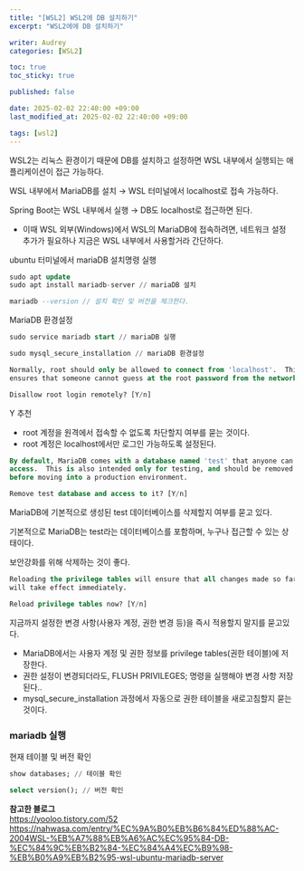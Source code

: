 ```yaml
---
title: "[WSL2] WSL2에 DB 설치하기"
excerpt: "WSL2에에 DB 설치하기"

writer: Audrey
categories: [WSL2]

toc: true
toc_sticky: true

published: false

date: 2025-02-02 22:40:00 +09:00
last_modified_at: 2025-02-02 22:40:00 +09:00

tags: [wsl2]
---
```


WSL2는 리눅스 환경이기 때문에 DB를 설치하고 설정하면 WSL 내부에서 실행되는 애플리케이션이 접근 가능하다.

WSL 내부에서 MariaDB를 설치 → WSL 터미널에서 localhost로 접속 가능하다.

Spring Boot는 WSL 내부에서 실행 → DB도 localhost로 접근하면 된다.

- 이때 WSL 외부(Windows)에서 WSL의 MariaDB에 접속하려면, 네트워크 설정 추가가 필요하나 지금은 WSL 내부에서 사용할거라 간단하다.

ubuntu 터미널에서 mariaDB 설치명령 실행

```sql
sudo apt update
sudo apt install mariadb-server // mariaDB 설치

mariadb --version // 설치 확인 및 버전을 체크한다.
```

MariaDB 환경설정

```sql
sudo service mariadb start // mariaDB 실행

sudo mysql_secure_installation // mariaDB 환경설정
```

```sql
Normally, root should only be allowed to connect from 'localhost'.  This
ensures that someone cannot guess at the root password from the network.

Disallow root login remotely? [Y/n]
```

Y 추천

- root 계정을 원격에서 접속할 수 없도록 차단할지 여부를 묻는 것이다.
- root 계정은 localhost에서만 로그인 가능하도록 설정된다.

```sql
By default, MariaDB comes with a database named 'test' that anyone can
access.  This is also intended only for testing, and should be removed
before moving into a production environment.

Remove test database and access to it? [Y/n]
```

MariaDB에 기본적으로 생성된 test 데이터베이스를 삭제할지 여부를 묻고 있다.

기본적으로 MariaDB는 test라는 데이터베이스를 포함하며, 누구나 접근할 수 있는 상태이다.

보안강화를 위해 삭제하는 것이 좋다.

```sql
Reloading the privilege tables will ensure that all changes made so far
will take effect immediately.

Reload privilege tables now? [Y/n]
```

지금까지 설정한 변경 사항(사용자 계정, 권한 변경 등)을 즉시 적용할지 말지를 묻고있다.

- MariaDB에서는 사용자 계정 및 권한 정보를 privilege tables(권한 테이블)에 저장한다.
- 권한 설정이 변경되더라도, FLUSH PRIVILEGES; 명령을 실행해야 변경 사항 저장된다..
- mysql_secure_installation 과정에서 자동으로 권한 테이블을 새로고침할지 묻는것이다.

### mariadb 실행

현재 테이블 및 버전 확인

```sql
show databases; // 테이블 확인

select version(); // 버전 확인
```


**참고한 블로그**  
https://yooloo.tistory.com/52  
https://nahwasa.com/entry/%EC%9A%B0%EB%B6%84%ED%88%AC-2004WSL-%EB%A7%88%EB%A6%AC%EC%95%84-DB-%EC%84%9C%EB%B2%84-%EC%84%A4%EC%B9%98-%EB%B0%A9%EB%B2%95-wsl-ubuntu-mariadb-server
